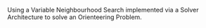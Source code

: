 Using a Variable Neighbourhood Search implemented via a Solver Architecture to solve an Orienteering Problem.